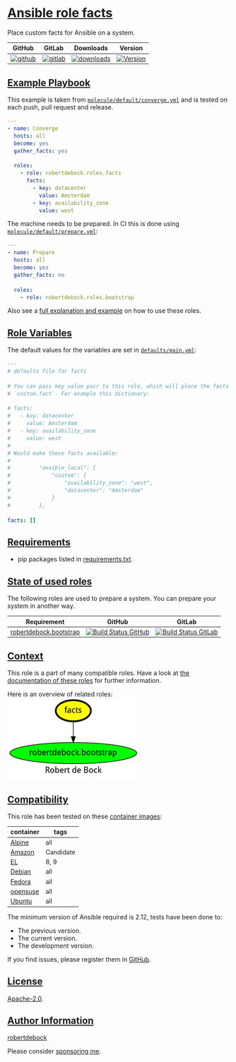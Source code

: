 # [Ansible role facts](#facts)

Place custom facts for Ansible on a system.

|GitHub|GitLab|Downloads|Version|
|------|------|---------|-------|
|[![github](https://github.com/robertdebock/ansible-role-facts/workflows/Ansible%20Molecule/badge.svg)](https://github.com/robertdebock/ansible-role-facts/actions)|[![gitlab](https://gitlab.com/robertdebock-iac/ansible-role-facts/badges/master/pipeline.svg)](https://gitlab.com/robertdebock-iac/ansible-role-facts)|[![downloads](https://img.shields.io/ansible/role/d/24494)](https://galaxy.ansible.com/robertdebock/facts)|[![Version](https://img.shields.io/github/release/robertdebock/ansible-role-facts.svg)](https://github.com/robertdebock/ansible-role-facts/releases/)|

## [Example Playbook](#example-playbook)

This example is taken from [`molecule/default/converge.yml`](https://github.com/robertdebock/ansible-role-facts/blob/master/molecule/default/converge.yml) and is tested on each push, pull request and release.

```yaml
---
- name: Converge
  hosts: all
  become: yes
  gather_facts: yes

  roles:
    - role: robertdebock.roles.facts
      facts:
        - key: datacenter
          value: Amsterdam
        - key: availability_zone
          value: west
```

The machine needs to be prepared. In CI this is done using [`molecule/default/prepare.yml`](https://github.com/robertdebock/ansible-role-facts/blob/master/molecule/default/prepare.yml):

```yaml
---
- name: Prepare
  hosts: all
  become: yes
  gather_facts: no

  roles:
    - role: robertdebock.roles.bootstrap
```

Also see a [full explanation and example](https://robertdebock.nl/how-to-use-these-roles.html) on how to use these roles.

## [Role Variables](#role-variables)

The default values for the variables are set in [`defaults/main.yml`](https://github.com/robertdebock/ansible-role-facts/blob/master/defaults/main.yml):

```yaml
---
# defaults file for facts

# You can pass key value pair to this role, which will place the facts in
# `custom.fact`. For example this dictionary:

# facts:
#   - key: datacenter
#     value: Amsterdam
#   - key: availability_zone
#     value: west
#
# Would make these facts available:
#
#         "ansible_local": {
#             "custom": {
#                 "availability_zone": "west",
#                 "datacenter": "Amsterdam"
#             }
#         },

facts: []
```

## [Requirements](#requirements)

- pip packages listed in [requirements.txt](https://github.com/robertdebock/ansible-role-facts/blob/master/requirements.txt).

## [State of used roles](#state-of-used-roles)

The following roles are used to prepare a system. You can prepare your system in another way.

| Requirement | GitHub | GitLab |
|-------------|--------|--------|
|[robertdebock.bootstrap](https://galaxy.ansible.com/robertdebock/bootstrap)|[![Build Status GitHub](https://github.com/robertdebock/ansible-role-bootstrap/workflows/Ansible%20Molecule/badge.svg)](https://github.com/robertdebock/ansible-role-bootstrap/actions)|[![Build Status GitLab](https://gitlab.com/robertdebock-iac/ansible-role-bootstrap/badges/master/pipeline.svg)](https://gitlab.com/robertdebock-iac/ansible-role-bootstrap)|

## [Context](#context)

This role is a part of many compatible roles. Have a look at [the documentation of these roles](https://robertdebock.nl/) for further information.

Here is an overview of related roles:
![dependencies](https://raw.githubusercontent.com/robertdebock/ansible-role-facts/png/requirements.png "Dependencies")

## [Compatibility](#compatibility)

This role has been tested on these [container images](https://hub.docker.com/u/robertdebock):

|container|tags|
|---------|----|
|[Alpine](https://hub.docker.com/r/robertdebock/alpine)|all|
|[Amazon](https://hub.docker.com/r/robertdebock/amazonlinux)|Candidate|
|[EL](https://hub.docker.com/r/robertdebock/enterpriselinux)|8, 9|
|[Debian](https://hub.docker.com/r/robertdebock/debian)|all|
|[Fedora](https://hub.docker.com/r/robertdebock/fedora/)|all|
|[opensuse](https://hub.docker.com/r/robertdebock/opensuse)|all|
|[Ubuntu](https://hub.docker.com/r/robertdebock/ubuntu)|all|

The minimum version of Ansible required is 2.12, tests have been done to:

- The previous version.
- The current version.
- The development version.

If you find issues, please register them in [GitHub](https://github.com/robertdebock/ansible-role-facts/issues).

## [License](#license)

[Apache-2.0](https://github.com/robertdebock/ansible-role-facts/blob/master/LICENSE).

## [Author Information](#author-information)

[robertdebock](https://robertdebock.nl/)

Please consider [sponsoring me](https://github.com/sponsors/robertdebock).
